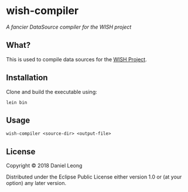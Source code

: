 # wish-compiler

*A fancier DataSource compiler for the WISH project*

## What?

This is used to compile data sources for the [WISH Project](https://github.com/dhleong/wish).

## Installation

Clone and build the executable using:

    lein bin

## Usage

    wish-compiler <source-dir> <output-file>

## License

Copyright © 2018 Daniel Leong

Distributed under the Eclipse Public License either version 1.0 or (at
your option) any later version.
